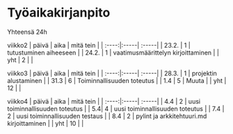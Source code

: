 # Työaikakirjanpito
Yhteensä 24h

viikko2
| päivä | aika | mitä tein  |
| :----:|:-----| :-----|
| 23.2. | 1    | tutustuminen aiheeseen |
| 24.2. | 1    | vaatimusmäärittelyn kirjoittaminen |
| yht   | 2  | | 


viikko3
| päivä | aika | mitä tein  |
| :----:|:-----| :-----|
| 28.3. | 1    | projektin alustaminen  |
| 31.3 | 6   | Toiminnallisuuden toteutus |
| 1.4 | 5   | Muuta |
| yht   | 12  | | 

viikko4
| päivä | aika | mitä tein  |
| :----:|:-----| :-----|
| 4.4 | 2    | uusi toiminnallisuuden toteutus  |
| 5.4| 4   | uusi toiminnallisuuden toteutus |
| 7.4 | 2   | uusi toiminnallisuuden testaus |
| 8.4 | 2   | pylint ja arkkitehtuuri.md kirjoittaminen |
| yht   | 10  | | 



